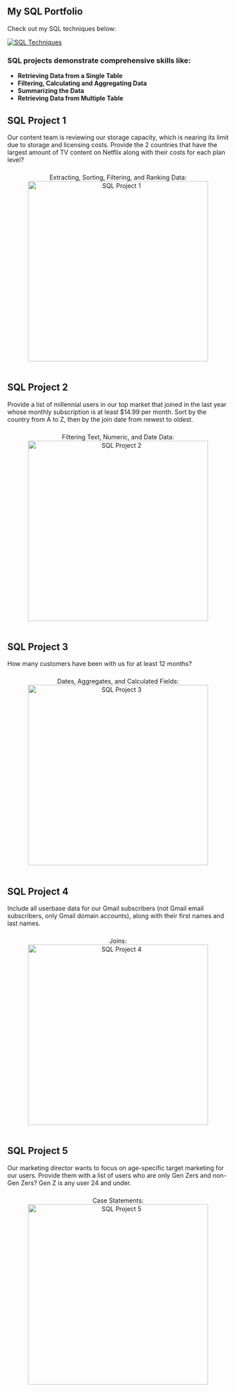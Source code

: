 
## My SQL Portfolio

Check out my SQL techniques below:

[![SQL Techniques](https://github.com/user-attachments/assets/79926cfb-c805-45c6-8d40-3d566faee7ac)](https://myportfolio.com/sql-techniques)



 ### SQL projects demonstrate comprehensive skills like: 
 - <b>Retrieving Data from a Single Table</b>
 - <b>Filtering, Calculating and Aggregating Data</b>
 - <b>Summarizing the Data</b>
 - <b>Retrieving Data from Multiple Table</b>

<h2>SQL Project 1</h2>
Our content team is reviewing our storage capacity, which is nearing its limit due to storage and licensing costs. Provide the 2 countries that have the largest amount of TV content on Netflix along with their costs for each plan level?
<br />


###
<p align="center">
Extracting, Sorting, Filtering, and Ranking Data: <br/>
<img width="410" alt="SQL Project 1" src="https://github.com/jciwilliams/SQL_Techniques/assets/152811710/26000ba2-9312-4674-af63-85ce2aee8902">
<br />
<br />


<h2>SQL Project 2</h2>
Provide a list of millennial users in our top market that joined in the last year whose monthly subscription is at least $14.99 per month. Sort by the country from A to Z, then by the join date from newest to oldest.
<br />


###
<p align="center">
Filtering Text, Numeric, and Date Data: <br/>
<img width="410" alt="SQL Project 2" src="https://github.com/jciwilliams/SQL_Techniques/assets/152811710/c69c04f7-d702-4236-a041-c328d0f1ed83">
<br />
<br />


<h2>SQL Project 3</h2>
How many customers have been with us for at least 12 months?
<br />


###
<p align="center">
Dates, Aggregates, and Calculated Fields: <br/>
<img width="410" alt="SQL Project 3" src="https://github.com/jciwilliams/SQL_Techniques/assets/152811710/9ed54e9b-7941-40e9-ae2c-0eafd8e880c3">
<br />
<br />


<h2>SQL Project 4</h2>
Include all userbase data for our Gmail subscribers (not Gmail email subscribers, only Gmail domain accounts), along with their first names and last names.
<br />


###
<p align="center">
Joins: <br/>
<img width="410" alt="SQL Project 4" src="https://github.com/jciwilliams/SQL_Techniques/assets/152811710/2ed97e57-4730-4671-bfa9-609997f192f5">
<br />
<br />


<h2>SQL Project 5</h2>
Our marketing director wants to focus on age-specific target marketing for our users. Provide them with a list of users who are only Gen Zers and non-Gen Zers? Gen Z is any user 24 and under.
<br />

###
<p align="center">
Case Statements: <br/>
<img width="410" alt="SQL Project 5" src="https://github.com/jciwilliams/SQL_Techniques/assets/152811710/ce671cfe-7d9b-4396-9583-43293ef15fbd">
<br />
<br />

</p>

<!--
 ```diff
- text in red
+ text in green
! text in orange
# text in gray
@@ text in purple (and bold)@@
```
--!>


